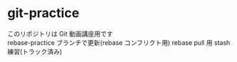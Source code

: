 # git-practice

このリポジトリは Git 動画講座用です  
rebase-practice ブランチで更新(rebase コンフリクト用)
rebase pull 用
stash 練習(トラック済み)
